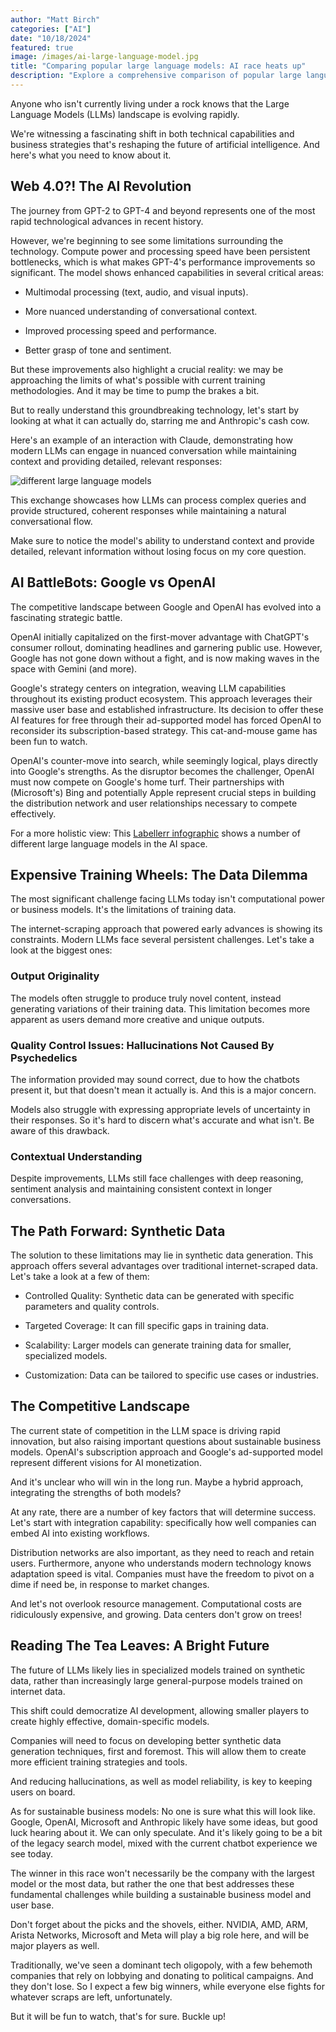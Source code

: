 ```yaml
---
author: "Matt Birch"
categories: ["AI"]
date: "10/18/2024"
featured: true
image: /images/ai-large-language-model.jpg
title: "Comparing popular large language models: AI race heats up"
description: "Explore a comprehensive comparison of popular large language models, examining their capabilities, strengths, and applications to help you choose the right AI tool for your needs."
---
```


Anyone who isn't currently living under a rock knows that the Large Language Models (LLMs) landscape is evolving rapidly.

We're witnessing a fascinating shift in both technical capabilities and business strategies that's reshaping the future of artificial intelligence. And here's what you need to know about it.

## Web 4.0?! The AI Revolution

The journey from GPT-2 to GPT-4 and beyond represents one of the most rapid technological advances in recent history.

However, we're beginning to see some limitations surrounding the technology. Compute power and processing speed have been persistent bottlenecks, which is what makes GPT-4's performance improvements so significant. The model shows enhanced capabilities in several critical areas:

- Multimodal processing (text, audio, and visual inputs).

- More nuanced understanding of conversational context.

- Improved processing speed and performance.

- Better grasp of tone and sentiment.

But these improvements also highlight a crucial reality: we may be approaching the limits of what's possible with current training methodologies. And it may be time to pump the brakes a bit.

But to really understand this groundbreaking technology, let's start by looking at what it can actually do, starring me and Anthropic's cash cow.

Here's an example of an interaction with Claude, demonstrating how modern LLMs can engage in nuanced conversation while maintaining context and providing detailed, relevant responses:

![different large language models](/images/claude-prompt-reply-llm-differences.jpg)

This exchange showcases how LLMs can process complex queries and provide structured, coherent responses while maintaining a natural conversational flow.

Make sure to notice the model's ability to understand context and provide detailed, relevant information without losing focus on my core question.

## AI BattleBots: Google vs OpenAI

The competitive landscape between Google and OpenAI has evolved into a fascinating strategic battle.

OpenAI initially capitalized on the first-mover advantage with ChatGPT's consumer rollout, dominating headlines and garnering public use. However, Google has not gone down without a fight, and is now making waves in the space with Gemini (and more).

Google's strategy centers on integration, weaving LLM capabilities throughout its existing product ecosystem. This approach leverages their massive user base and established infrastructure. Its decision to offer these AI features for free through their ad-supported model has forced OpenAI to reconsider its subscription-based strategy. This cat-and-mouse game has been fun to watch.

OpenAI's counter-move into search, while seemingly logical, plays directly into Google's strengths. As the disruptor becomes the challenger, OpenAI must now compete on Google's home turf. Their partnerships with (Microsoft's) Bing and potentially Apple represent crucial steps in building the distribution network and user relationships necessary to compete effectively.

For a more holistic view: This [Labellerr infographic](https://www.labellerr.com/blog/an-introduction-to-large-language-models-llms/) shows a number of different large language models in the AI space.

## Expensive Training Wheels: The Data Dilemma

The most significant challenge facing LLMs today isn't computational power or business models. It's the limitations of training data.

The internet-scraping approach that powered early advances is showing its constraints. Modern LLMs face several persistent challenges. Let's take a look at the biggest ones:

### Output Originality

The models often struggle to produce truly novel content, instead generating variations of their training data. This limitation becomes more apparent as users demand more creative and unique outputs.

### Quality Control Issues: Hallucinations Not Caused By Psychedelics

The information provided may sound correct, due to how the chatbots present it, but that doesn't mean it actually is. And this is a major concern.

Models also struggle with expressing appropriate levels of uncertainty in their responses. So it's hard to discern what's accurate and what isn't. Be aware of this drawback.

### Contextual Understanding

Despite improvements, LLMs still face challenges with deep reasoning, sentiment analysis and maintaining consistent context in longer conversations.

## The Path Forward: Synthetic Data

The solution to these limitations may lie in synthetic data generation. This approach offers several advantages over traditional internet-scraped data. Let's take a look at a few of them:

- Controlled Quality: Synthetic data can be generated with specific parameters and quality controls.

- Targeted Coverage: It can fill specific gaps in training data.

- Scalability: Larger models can generate training data for smaller, specialized models.

- Customization: Data can be tailored to specific use cases or industries.

## The Competitive Landscape

The current state of competition in the LLM space is driving rapid innovation, but also raising important questions about sustainable business models. OpenAI's subscription approach and Google's ad-supported model represent different visions for AI monetization.

And it's unclear who will win in the long run. Maybe a hybrid approach, integrating the strengths of both models?

At any rate, there are a number of key factors that will determine success. Let's start with integration capability: specifically how well companies can embed AI into existing workflows.

Distribution networks are also important, as they need to reach and retain users. Furthermore, anyone who understands modern technology knows adaptation speed is vital. Companies must have the freedom to pivot on a dime if need be, in response to market changes.

And let's not overlook resource management. Computational costs are ridiculously expensive, and growing. Data centers don't grow on trees!

## Reading The Tea Leaves: A Bright Future

The future of LLMs likely lies in specialized models trained on synthetic data, rather than increasingly large general-purpose models trained on internet data.

This shift could democratize AI development, allowing smaller players to create highly effective, domain-specific models.

Companies will need to focus on developing better synthetic data generation techniques, first and foremost. This will allow them to create more efficient training strategies and tools.

And reducing hallucinations, as well as model reliability, is key to keeping users on board.

As for sustainable business models: No one is sure what this will look like. Google, OpenAI, Microsoft and Anthropic likely have some ideas, but good luck hearing about it. We can only speculate. And it's likely going to be a bit of the legacy search model, mixed with the current chatbot experience we see today.

The winner in this race won't necessarily be the company with the largest model or the most data, but rather the one that best addresses these fundamental challenges while building a sustainable business model and user base.

Don't forget about the picks and the shovels, either. NVIDIA, AMD, ARM, Arista Networks, Microsoft and Meta will play a big role here, and will be major players as well.

Traditionally, we've seen a dominant tech oligopoly, with a few behemoth companies that rely on lobbying and donating to political campaigns. And they don't lose. So I expect a few big winners, while everyone else fights for whatever scraps are left, unfortunately.

But it will be fun to watch, that's for sure. Buckle up!
